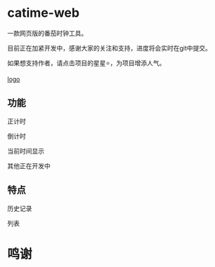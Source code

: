 # catime-web

一款网页版的番茄时钟工具。

目前正在加紧开发中，感谢大家的关注和支持，进度将会实时在git中提交。

如果想支持作者，请点击项目的星星⭐，为项目增添人气。

[logo](doc/logo.png)

## 功能

正计时

倒计时

当前时间显示

其他正在开发中

## 特点

历史记录

列表

# 鸣谢
